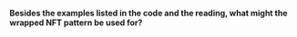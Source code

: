 **Besides the examples listed in the code and the reading, what might the wrapped NFT pattern be used for?**
